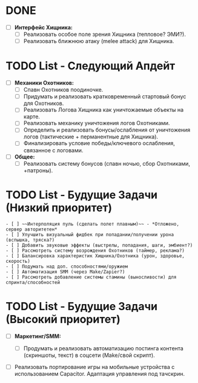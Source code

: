 # DONE
- [ ] **Интерфейс Хищника:**
  - [ ] Реализовать особое поле зрения Хищника (тепловое? ЭМИ?).
  - [ ] Реализовать ближнюю атаку (melee attack) для Хищника.

# TODO List - Следующий Апдейт
- [ ] **Механики Охотников:**
  - [ ] Спавн Охотников поодиночке.
  - [ ] Придумать и реализовать кратковременный стартовый бонус для Охотников.
  - [ ] Реализовать Логова Хищника как уничтожаемые объекты на карте.
  - [ ] Реализовать механику уничтожения логов Охотниками.
  - [ ] Определить и реализовать бонусы/ослабления от уничтожения логов (тактические + перманентные для Хищника).
  - [ ] Финализировать условие победы/ключевого ослабления, связанное с логовами.
- [ ] **Общее:**
  - [ ] Реализовать систему бонусов (спавн ночью, сбор Охотниками, +патроны).

# TODO List - Будущие Задачи (Низкий приоритет)

    - [ ] ~~Интерполяция пуль (сделать полет плавным)~~ - *Отложено, сервер авторитетен*
    - [ ] Улучшить визуальный фидбек при попадании/получении урона (вспышка, тряска?)
    - [ ] Добавить звуковые эффекты (выстрелы, попадания, шаги, эмбиент?)
    - [ ] Рассмотреть систему возрождения Охотников (таймер, реклама?)
    - [ ] Балансировка характеристик Хищника/Охотника (урон, здоровье, скорость)
    - [ ] Подумать над доп. способностями/оружием
    - [ ] Автоматизация SMM (через Make/Zapier?)
    - [ ] Рассмотреть добавление системы стамины (выносливости) для спринта/способностей

# TODO List - Будущие Задачи (Высокий приоритет)

- [ ] **Маркетинг/SMM:**   
    
    - [ ] Продумать и реализовать автоматизацию постинга контента (скриншоты, текст) в соцсети (Make/свой скрипт).
*   [ ] Реализовать портирование игры на мобильные устройства с использованием Capacitor. Адаптация управления под тачскрин. 